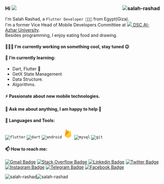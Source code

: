 ### Hi <img src="https://media.giphy.com/media/hvRJCLFzcasrR4ia7z/giphy.gif" width="25px"> <img align="right" src="https://komarev.com/ghpvc/?username=salah-rashad" alt="salah-rashad" />

<!--

<a href="mailto:salah.r.ahmed@gmail.com" target="_blank">
  <img align="left" alt="Salah Rashad | Gmail" width="22px" src="https://cdn.jsdelivr.net/npm/simple-icons@v3/icons/gmail.svg" />
</a>
<a href="https://twitter.com/SalahRAhmed" target="_blank">
  <img align="left" alt="Salah Rashad | Twitter" width="22px" src="https://cdn.jsdelivr.net/npm/simple-icons@v3/icons/twitter.svg" />
</a>
<a href="https://www.linkedin.com/in/salah-rashad/" target="_blank">
  <img align="left" alt="Salah Rashad | LinkdeIN" width="22px" src="https://cdn.jsdelivr.net/npm/simple-icons@v3/icons/linkedin.svg" />
</a>
<a href="https://stackoverflow.com/users/9768854/salah-rashad" target="_blank">
  <img align="left" alt="Salah Rashad | Stack Overflow" width="22px" src="https://cdn.jsdelivr.net/npm/simple-icons@v3/icons/stackoverflow.svg" />
</a>
<a href="https://t.me/Sala7_Ra4ad" target="_blank">
  <img align="left" alt="Salah Rashad | Telegram" width="22px" src="https://cdn.jsdelivr.net/npm/simple-icons@v3/icons/telegram.svg" />
</a>
<a href="https://www.facebook.com/Sala7.Ra4ad" target="_blank">
  <img align="left" alt="Salah Rashad | Facebook" width="22px" src="https://cdn.jsdelivr.net/npm/simple-icons@v3/icons/facebook.svg" />
</a>

-->



I'm Salah Rashad, a `Flutter Developer 👨🏻‍💻` from Egypt(Giza).
<br />
I'm a former Vice Head of Mobile Developers Committiee at 
<a href="https://dsc.community.dev/al-azhar-university/" target="_blank"><img src="https://dscinberlin.de/img/logo_color.png" width="22px"/> DSC Al-Azhar University</a>.
<br />
Besides programming, I enjoy eating food and drawing.

<!-- #### 🔭 I’m currently working on:
- HeistSquad (A Game with Flutter [![Powered by Flame](https://img.shields.io/badge/Powered%20by-%F0%9F%94%A5-orange.svg)](https://flame-engine.org)) -->

#### 👨🏽‍💻 I'm currently working on something cool, stay tuned :wink:
#### 🌱 I’m currently learning: 
- Dart, Flutter 💙
- GetX State Management
- Data Structure.
- Algorithms.
#### ⚡ Passionate about new mobile technologies.
#### 💬 Ask me about anything, I am happy to help 💛
#### 🧰 Languages and Tools:
<p align="left">
  <code><img height="32" src="https://www.vectorlogo.zone/logos/flutterio/flutterio-icon.svg" alt="flutter"></code>
  <code><img height="32" src="https://www.vectorlogo.zone/logos/dartlang/dartlang-icon.svg" alt="dart"></code>
  <code><img height="32" src="https://cdn1.iconfinder.com/data/icons/logotypes/32/android-512.png" alt="android"></code>
  <code><img height="32" src="https://raw.githubusercontent.com/github/explore/80688e429a7d4ef2fca1e82350fe8e3517d3494d/topics/firebase/firebase.png" alt="firebase"></code>
  <code><img height="32" src="https://cdn.iconscout.com/icon/free/png-256/mysql-19-1174939.png" alt="mysql"></code>
  <code><img height="32" src="https://cdn.iconscout.com/icon/free/png-256/git-16-1175195.png" alt="git"></code>
</p>

#### 📫 How to reach me:
[![Gmail Badge](https://img.shields.io/badge/-Gmail-c14438?style=for-the-badge&logo=Gmail&logoColor=white&link=mailto:salah.r.ahmed@gmail.com)](mailto:salah.r.ahmed@gmail.com)
[![Stack Overflow Badge](https://img.shields.io/badge/-StackOverflow-ef8236?style=for-the-badge&labelColor=ef8236&logo=stackoverflow&logoColor=white&link=https://stackoverflow.com/users/9768854/salah-rashad)](https://stackoverflow.com/users/9768854/salah-rashad)
[![Linkedin Badge](https://img.shields.io/badge/-LinkedIn-2867B2?style=for-the-badge&labelColor=2867B2&logo=Linkedin&logoColor=white&link=https://www.linkedin.com/in/salah-rashad/)](https://www.linkedin.com/in/salah-rashad/)
[![Twitter Badge](https://img.shields.io/badge/-Twitter-1ca0f1?style=for-the-badge&labelColor=1ca0f1&logo=twitter&logoColor=white&link=https://twitter.com/SalahRAhmed)](https://twitter.com/SalahRAhmed)
[![Instagram Badge](https://img.shields.io/badge/-Instagram-C13584?style=for-the-badge&labelColor=C13584&logo=instagram&logoColor=white&link=https://www.instagram.com/salah.r.ahmed/)](https://www.instagram.com/salah.r.ahmed/)
[![Telegram Badge](https://img.shields.io/badge/-Telegram-0088cc?style=for-the-badge&labelColor=0088cc&logo=telegram&logoColor=white&link=https://t.me/Sala7_Ra4ad)](https://t.me/Sala7_Ra4ad)
[![Facebook Badge](https://img.shields.io/badge/-Facebook-4267B2?style=for-the-badge&labelColor=4267B2&logo=facebook&logoColor=white&link=https://www.facebook.com/Sala7.Ra4ad)](https://www.facebook.com/Sala7.Ra4ad)

<!-- 
- [LinkedIn](https://www.linkedin.com/in/salah-rashad/)
- [Stack Overflow](https://stackoverflow.com/users/9768854/salah-rashad)
- [Twitter](https://twitter.com/SalahRAhmed)
- [Facebook](https://www.facebook.com/Sala7.Ra4ad)
-->

<p> 
  <img align="left" src="https://github-readme-stats.vercel.app/api?username=salah-rashad&show_icons=true&theme=gotham" alt="salah-rashad" />
  <img align="left" src="https://github-readme-stats.vercel.app/api/top-langs/?username=salah-rashad&layout=compact&show_icons=true&theme=gotham" alt="salah-rashad" />
</p>

